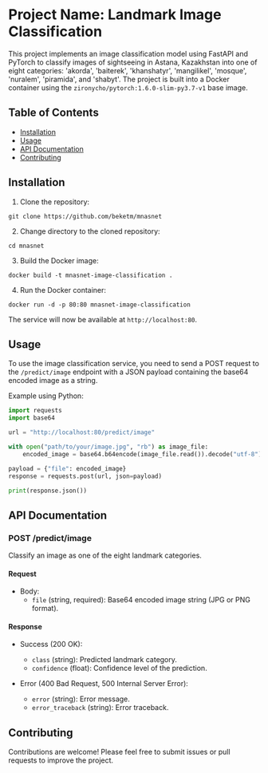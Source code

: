 # Project Name: Landmark Image Classification

This project implements an image classification model using FastAPI and PyTorch to classify images of sightseeing in Astana, Kazakhstan into one of eight categories: 'akorda', 'baiterek', 'khanshatyr', 'mangilikel', 'mosque', 'nuralem', 'piramida', and 'shabyt'. The project is built into a Docker container using the `zironycho/pytorch:1.6.0-slim-py3.7-v1` base image.

## Table of Contents

- [Installation](#installation)
- [Usage](#usage)
- [API Documentation](#api-documentation)
- [Contributing](#contributing)

## Installation

1. Clone the repository:

```
git clone https://github.com/beketm/mnasnet
```

2. Change directory to the cloned repository:

```
cd mnasnet
```

3. Build the Docker image:

```
docker build -t mnasnet-image-classification .
```

4. Run the Docker container:

```
docker run -d -p 80:80 mnasnet-image-classification
```

The service will now be available at `http://localhost:80`.

## Usage

To use the image classification service, you need to send a POST request to the `/predict/image` endpoint with a JSON payload containing the base64 encoded image as a string.

Example using Python:

```python
import requests
import base64

url = "http://localhost:80/predict/image"

with open("path/to/your/image.jpg", "rb") as image_file:
    encoded_image = base64.b64encode(image_file.read()).decode("utf-8")

payload = {"file": encoded_image}
response = requests.post(url, json=payload)

print(response.json())
```

## API Documentation

### POST /predict/image

Classify an image as one of the eight landmark categories.

#### Request

- Body:
  - `file` (string, required): Base64 encoded image string (JPG or PNG format).

#### Response

- Success (200 OK):
  - `class` (string): Predicted landmark category.
  - `confidence` (float): Confidence level of the prediction.

- Error (400 Bad Request, 500 Internal Server Error):
  - `error` (string): Error message.
  - `error_traceback` (string): Error traceback.

## Contributing

Contributions are welcome! Please feel free to submit issues or pull requests to improve the project.

